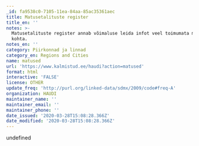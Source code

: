 ```yaml
---
_id: fa9538c0-7105-11ea-84aa-85ac35361aec
title: Matusetalituste register
title_en: ''
notes: >-
  Matusetalituste register annab võimaluse leida infot veel toimumata matuste
  kohta.
notes_en: ''
category: Piirkonnad ja linnad
category_en: Regions and Cities
name: matused
url: 'https://www.kalmistud.ee/haudi?action=matused'
format: html
interactive: 'FALSE'
license: OTHER
update_freq: 'http://purl.org/linked-data/sdmx/2009/code#freq-A'
organization: HAUDI
maintainer_name: ''
maintainer_email: ''
maintainer_phone: ''
date_issued: '2020-03-28T15:08:28.366Z'
date_modified: '2020-03-28T15:08:28.366Z'
---
```

undefined
